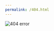 ```yaml
---
permalink: /404.html
---
```

<html>
<head>
    <title>Try again</title>
    <meta http-equiv="Content-Type" content="text/html;charset=UTF-8">
    <link rel="stylesheet" href="css/404.css">
</head>
<body>
    <div class="e404">
        <img src="" alt="404 error">
    </div>
    <script src="js/jquery_offline.js"></script>
    <script>
        $('.e404 img').attr('src','img/404/' + Math.floor(Math.random() * 11) + '.png');
    </script>
</body>
</html>